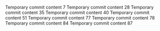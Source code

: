 Temporary commit content 7
Temporary commit content 28
Temporary commit content 35
Temporary commit content 40
Temporary commit content 51
Temporary commit content 77
Temporary commit content 78
Temporary commit content 84
Temporary commit content 87
